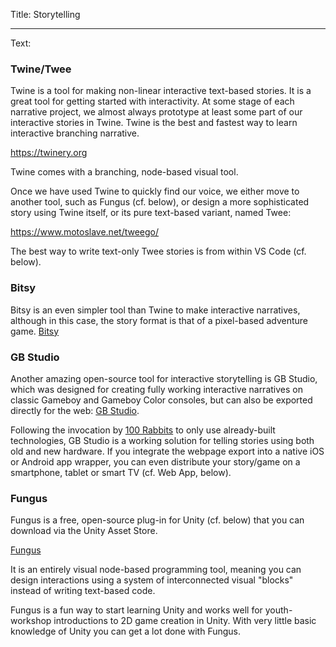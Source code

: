 Title: Storytelling

----

Text:

### Twine/Twee
Twine is a tool for making non-linear interactive text-based stories. It is a great tool for getting started with interactivity. At some stage of each narrative project, we almost always prototype at least some part of our interactive stories in Twine. Twine is the best and fastest way to learn interactive branching narrative.

<https://twinery.org>

Twine comes with a branching, node-based visual tool.

Once we have used Twine to quickly find our voice, we either move to another tool, such as Fungus (cf. below), or design a more sophisticated story using Twine itself, or its pure text-based variant, named Twee:

<https://www.motoslave.net/tweego/>

The best way to write text-only Twee stories is from within VS Code (cf. below).

### Bitsy
Bitsy is an even simpler tool than Twine to make interactive narratives, although in this case, the story format is that of a pixel-based adventure game. [Bitsy](https://ledoux.itch.io/bitsy)

### GB Studio
Another amazing open-source tool for interactive storytelling is GB Studio, which was designed for creating fully working interactive narratives on classic Gameboy and Gameboy Color consoles, but can also be exported directly for the web: [GB Studio](https://www.gbstudio.dev).

Following the invocation by [100 Rabbits](https://100r.co/site/home.html) to only use already-built technologies, GB Studio is a working solution for telling stories using both old and new hardware. If you integrate the webpage export into a native iOS or Android app wrapper, you can even distribute your story/game on a smartphone, tablet or smart TV (cf. Web App, below).

### Fungus
Fungus is a free, open-source plug-in for Unity (cf. below) that you can download via the Unity Asset Store.

[Fungus](https://assetstore.unity.com/packages/tools/game-toolkits/fungus-34184)

It is an entirely visual node-based programming tool, meaning you can design interactions using a system of interconnected visual "blocks" instead of writing text-based code.

Fungus is a fun way to start learning Unity and works well for youth-workshop introductions to 2D game creation in Unity. With very little basic knowledge of Unity you can get a lot done with Fungus.

